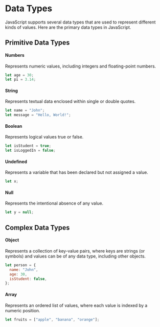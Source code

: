 # Data Types

JavaScript supports several data types that are used to represent different kinds of values. Here are the primary data types in JavaScript.

## Primitive Data Types

#### Numbers

Represents numeric values, including integers and floating-point numbers.

```js
let age = 30;
let pi = 3.14;
```

#### String

Represents textual data enclosed within single or double quotes.

```js
let name = "John";
let message = "Hello, World!";
```

#### Boolean

Represents logical values true or false.

```js
let isStudent = true;
let isLoggedIn = false;
```

#### Undefined

Represents a variable that has been declared but not assigned a value.

```js
let x;
```

#### Null

Represents the intentional absence of any value.

```js
let y = null;
```

## Complex Data Types

#### Object

Represents a collection of key-value pairs, where keys are strings (or symbols) and values can be of any data type, including other objects.

```js
let person = {
  name: "John",
  age: 30,
  isStudent: false,
};
```

#### Array

Represents an ordered list of values, where each value is indexed by a numeric position.

```js
let fruits = ["apple", "banana", "orange"];
```
